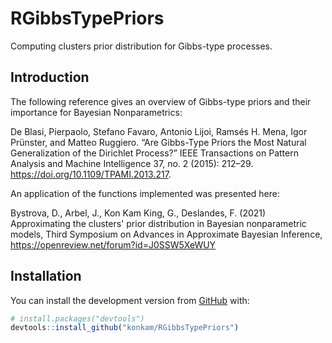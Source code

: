 
<!-- README.md is generated from README.Rmd. Please edit that file -->

# RGibbsTypePriors

<!-- badges: start -->

<!-- badges: end -->

Computing clusters prior distribution for Gibbs-type processes.

## Introduction


The following reference gives an overview of Gibbs-type priors and their importance for Bayesian Nonparametrics:

De Blasi, Pierpaolo, Stefano Favaro, Antonio Lijoi, Ramsés H. Mena, Igor Prünster, and Matteo Ruggiero. “Are Gibbs-Type Priors the Most Natural Generalization of the Dirichlet Process?” IEEE Transactions on Pattern Analysis and Machine Intelligence 37, no. 2 (2015): 212–29. https://doi.org/10.1109/TPAMI.2013.217.


An application of the functions implemented was presented here:

Bystrova, D., Arbel, J., Kon Kam King, G., Deslandes, F. (2021) Approximating the clusters' prior distribution in Bayesian nonparametric models,  Third Symposium on Advances in Approximate Bayesian Inference, https://openreview.net/forum?id=J0SSW5XeWUY

## Installation


You can install the development version from [GitHub](https://github.com/) with:

``` r
# install.packages("devtools")
devtools::install_github("konkam/RGibbsTypePriors")
```
